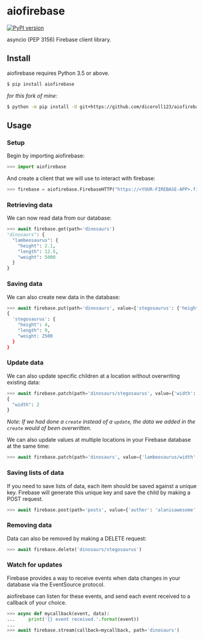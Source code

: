 # aiofirebase

[![PyPI version](https://badge.fury.io/py/aiofirebase.svg)](https://badge.fury.io/py/aiofirebase)

asyncio (PEP 3156) Firebase client library.

## Install

aiofirebase requires Python 3.5 or above.

```bash
$ pip install aiofirebase
```

_for this fork of mine:_

```bash
$ python -m pip install -U git+https://github.com/diceroll123/aiofirebase
```

## Usage

### Setup

Begin by importing aiofirebase:

```python
>>> import aiofirebase
```

And create a client that we will use to interact with firebase:

```python
>>> firebase = aiofirebase.FirebaseHTTP("https://<YOUR-FIREBASE-APP>.firebaseio.com/")
```

### Retrieving data

We can now read data from our database:

```python
>>> await firebase.get(path='dinosaurs')
"dinosaurs": {
  "lambeosaurus": {
    "height": 2.1,
    "length": 12.5,
    "weight": 5000
  }
}
```

### Saving data

We can also create new data in the database:

```python
>>> await firebase.put(path='dinosaurs', value={'stegosaurus': {'height': 4, 'length': 9, 'weight': 2500}})
{
  'stegosaurus': {
    "height": 4,
    "length": 9,
    "weight: 2500
  }
}
```

### Update data

We can also update specific children at a location without overwriting existing data:

```python
>>> await firebase.patch(path='dinosaurs/stegosaurus', value={'width': 2})
{
  "width": 2
}
```

*Note: If we had done a `create` instead of a `update`, the data we added in the `create` would of been overwritten.*

We can also update values at multiple locations in your Firebase database at the same time:

```python
>>> await firebase.patch(path='dinosaurs', value={'lambeosaurus/width': 1, 'stegosaurus/width': 2})
```

### Saving lists of data

If you need to save lists of data, each item should be saved against a unique key. Firebase will generate this unique
key and save the child by making a POST request.

```python
>>> await firebase.post(path='posts', value={'author': 'alanisawesome', 'title': 'The Turing Machine'})
```

### Removing data

Data can also be removed by making a DELETE request:

```python
>>> await firebase.delete('dinosaurs/stegosaurus')
```

### Watch for updates

Firebase provides a way to receive events when data changes in your database via the EventSource protocol.

aiofirebase can listen for these events, and send each event received to a callback of your choice.

```python
>>> async def mycallback(event, data):
...     print('{} event received.'.format(event))
...
>>> await firebase.stream(callback=mycallback, path='dinosaurs')
```
